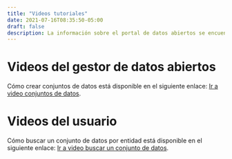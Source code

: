 ```yaml
---
title: "Videos tutoriales"
date: 2021-07-16T08:35:50-05:00
draft: false
description: La información sobre el portal de datos abiertos se encuentran en los videos tutoriales.
---
```


Videos del gestor de datos abiertos
====================


Cómo crear conjuntos de datos está disponible en el siguiente enlace: [Ir a video conjuntos de datos](https://www.youtube.com/watch?v=dO4Itu4cwvM&list=PL_K5dhbfg0DowESVMxKa2jpzcBsuqB-0h&index=9&ab_channel=Datasketch).



Videos del usuario 
====================

Cómo buscar un conjunto de datos por entidad está disponible en el siguiente enlace: [Ir a video buscar un conjunto de datos](https://www.youtube.com/watch?v=dO4Itu4cwvM&list=PL_K5dhbfg0DowESVMxKa2jpzcBsuqB-0h&index=9&ab_channel=Datasketch).
